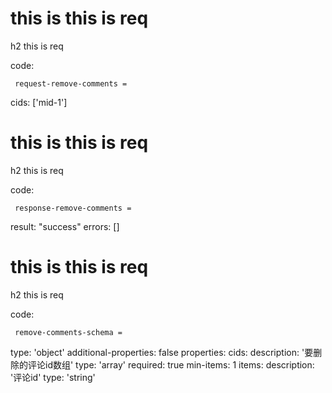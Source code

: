 # this is this is req

h2 this is req

code:

     request-remove-comments =
  cids: ['mid-1']


# this is this is req

h2 this is req

code:

     response-remove-comments =
  result: "success"
  errors: []


# this is this is req

h2 this is req

code:

     remove-comments-schema =
  type: 'object'
  additional-properties: false
  properties:
    cids:
      description: '要删除的评论id数组'
      type: 'array'
      required: true
      min-items: 1
      items:
        description: '评论id'
        type: 'string'


